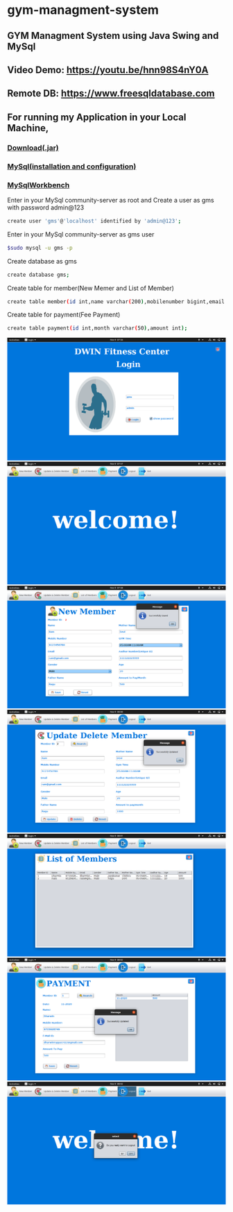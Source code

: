 # gym-managment-system
## GYM Managment System using Java Swing and MySql
## Video Demo: https://youtu.be/hnn98S4nY0A
## Remote DB: https://www.freesqldatabase.com
## For running my Application in your Local Machine,
### [Download(.jar)](https://drive.google.com/drive/folders/1AELIypbAxekhWWyBK9HTeYaNC85wvIR4?usp=sharing)
### [MySql(installation and configuration)](https://www.digitalocean.com/community/tutorials/how-to-install-mysql-on-ubuntu-18-04)
### [MySqlWorkbench](https://dev.mysql.com/downloads/workbench/)

Enter in your MySql community-server as root and Create a user as gms with password admin@123
```bash
create user 'gms'@'localhost' identified by 'admin@123';
```

Enter in your MySql community-server as gms user
```bash
$sudo mysql -u gms -p
```

Create database as gms
```bash
create database gms;
```

Create table for member(New Memer and List of Member)
```bash
create table member(id int,name varchar(200),mobilenumber bigint,email varchar(200),gender varchar(200),fathername varchar (200),mothername varchar(200),gymtime varchar(50),aadharnumber bigint,age int amount int);
```

Create table for payment(Fee Payment)
```bash
create table payment(id int,month varchar(50),amount int);
```

<img src="demo_images/0.png">

<img src="demo_images/1.png">

<img src="demo_images/2.png">

<img src="demo_images/3.png">

<img src="demo_images/4.png">

<img src="demo_images/5.png">

<img src="demo_images/6.png">
